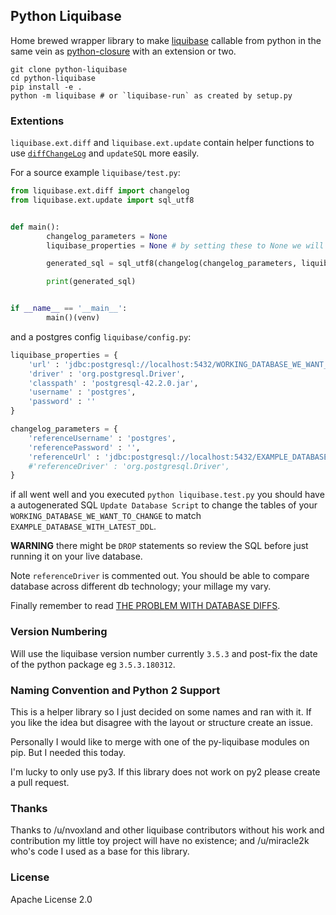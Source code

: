 ## Python Liquibase

Home brewed wrapper library to make [liquibase](https://www.liquibase.org/) callable from python in the same vein as [python-closure](https://github.com/miracle2k/python-closure) with an extension or two.

```
git clone python-liquibase
cd python-liquibase
pip install -e .
python -m liquibase # or `liquibase-run` as created by setup.py
```

### Extentions

`liquibase.ext.diff` and `liquibase.ext.update` contain helper functions to use [`diffChangeLog`](http://www.liquibase.org/documentation/diff.html) and `updateSQL` more easily.

For a source example `liquibase/test.py`:

```py
from liquibase.ext.diff import changelog
from liquibase.ext.update import sql_utf8


def main():
        changelog_parameters = None
        liquibase_properties = None # by setting these to None we will try to load liquibase.config if not configured we will sys.exit

        generated_sql = sql_utf8(changelog(changelog_parameters, liquibase_properties))

        print(generated_sql)


if __name__ == '__main__':
        main()(venv)
```

and a postgres config `liquibase/config.py`:

```py
liquibase_properties = {
	'url' : 'jdbc:postgresql://localhost:5432/WORKING_DATABASE_WE_WANT_TO_CHANGE',
	'driver' : 'org.postgresql.Driver',
	'classpath' : 'postgresql-42.2.0.jar',
	'username' : 'postgres',
	'password' : ''
}

changelog_parameters = {
	'referenceUsername' : 'postgres',
	'referencePassword' : '',
	'referenceUrl' : 'jdbc:postgresql://localhost:5432/EXAMPLE_DATABASE_WITH_LATEST_DDL',
	#'referenceDriver' : 'org.postgresql.Driver',
}
```

if all went well and you executed `python liquibase.test.py` you should have a autogenerated SQL `Update Database Script` to change 
the tables of your `WORKING_DATABASE_WE_WANT_TO_CHANGE` to match `EXAMPLE_DATABASE_WITH_LATEST_DDL`. 

**WARNING** there might be `DROP` statements so review the SQL before just running it on your live database.

Note `referenceDriver` is commented out. You should be able to compare database across different db technology; your millage my vary.

Finally remember to read [THE PROBLEM WITH DATABASE DIFFS](http://www.liquibase.org/2007/06/the-problem-with-database-diffs.html).
### Version Numbering 

Will use the liquibase version number currently `3.5.3` and post-fix the date of the python package eg `3.5.3.180312`.

### Naming Convention and Python 2 Support

This is a helper library so I just decided on some names and ran with it. If you like the idea but disagree with the layout or structure create an issue.

Personally I would like to merge with one of the py-liquibase modules on pip. But I needed this today.

I'm lucky to only use py3. If this library does not work on py2 please create a pull request.

### Thanks

Thanks to /u/nvoxland and other liquibase contributors without his work and contribution my little toy project will have no existence;
and /u/miracle2k who's code I used as a base for this library.

### License

Apache License 2.0